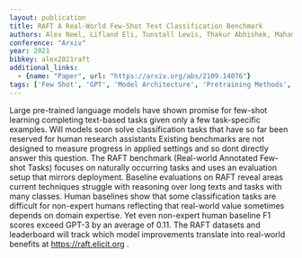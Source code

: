```yaml
---
layout: publication
title: RAFT A Real-World Few-Shot Text Classification Benchmark
authors: Alex Neel, Lifland Eli, Tunstall Lewis, Thakur Abhishek, Maham Pegah, Riedel C. Jess, Hine Emmie, Ashurst Carolyn, Sedille Paul, Carlier Alexis, Noetel Michael, Stuhlmüller Andreas
conference: "Arxiv"
year: 2021
bibkey: alex2021raft
additional_links:
  - {name: "Paper", url: "https://arxiv.org/abs/2109.14076"}
tags: ['Few Shot', 'GPT', 'Model Architecture', 'Pretraining Methods', 'RAG', 'Reinforcement Learning']
---
```

Large pre-trained language models have shown promise for few-shot learning completing text-based tasks given only a few task-specific examples. Will models soon solve classification tasks that have so far been reserved for human research assistants Existing benchmarks are not designed to measure progress in applied settings and so dont directly answer this question. The RAFT benchmark (Real-world Annotated Few-shot Tasks) focuses on naturally occurring tasks and uses an evaluation setup that mirrors deployment. Baseline evaluations on RAFT reveal areas current techniques struggle with reasoning over long texts and tasks with many classes. Human baselines show that some classification tasks are difficult for non-expert humans reflecting that real-world value sometimes depends on domain expertise. Yet even non-expert human baseline F1 scores exceed GPT-3 by an average of 0.11. The RAFT datasets and leaderboard will track which model improvements translate into real-world benefits at https://raft.elicit.org .
